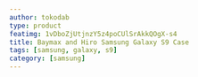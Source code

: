 ```yaml
---
author: tokodab
type: product
featimg: 1vDboZjUtjnzY5z4poCUlSrAkkQOgX-s4
title: Baymax and Hiro Samsung Galaxy S9 Case
tags: [samsung, galaxy, s9]
category: [samsung]
---
```


